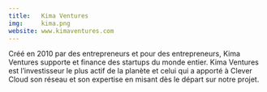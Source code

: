 ```yaml
---
title:   Kima Ventures
img:     kima.png
website: www.kimaventures.com
---
```

Créé en 2010 par des entrepreneurs et pour des entrepreneurs, Kima Ventures
supporte et finance des startups du monde entier.
Kima Ventures est l’investisseur le plus actif de la planète et celui qui a
apporté à Clever Cloud son réseau et son expertise en misant dès le départ sur
notre projet.
